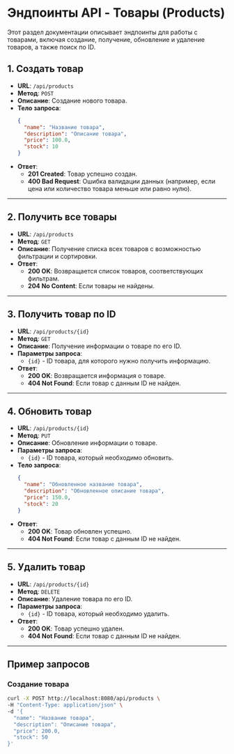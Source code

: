 # Эндпоинты API - Товары (Products)

Этот раздел документации описывает эндпоинты для работы с товарами, включая создание, получение, обновление и удаление товаров, а также поиск по ID.

## 1. Создать товар

- **URL**: `/api/products`
- **Метод**: `POST`
- **Описание**: Создание нового товара.
- **Тело запроса**:
    ```json
    {
      "name": "Название товара",
      "description": "Описание товара",
      "price": 100.0,
      "stock": 10
    }
    ```
- **Ответ**:
    - **201 Created**: Товар успешно создан.
    - **400 Bad Request**: Ошибка валидации данных (например, если цена или количество товара меньше или равно нулю).

---

## 2. Получить все товары

- **URL**: `/api/products`
- **Метод**: `GET`
- **Описание**: Получение списка всех товаров с возможностью фильтрации и сортировки.
- **Ответ**:
    - **200 OK**: Возвращается список товаров, соответствующих фильтрам.
    - **204 No Content**: Если товары не найдены.

---

## 3. Получить товар по ID

- **URL**: `/api/products/{id}`
- **Метод**: `GET`
- **Описание**: Получение информации о товаре по его ID.
- **Параметры запроса**:
    - `{id}` - ID товара, для которого нужно получить информацию.
- **Ответ**:
    - **200 OK**: Возвращается информация о товаре.
    - **404 Not Found**: Если товар с данным ID не найден.

---

## 4. Обновить товар

- **URL**: `/api/products/{id}`
- **Метод**: `PUT`
- **Описание**: Обновление информации о товаре.
- **Параметры запроса**:
    - `{id}` - ID товара, который необходимо обновить.
- **Тело запроса**:
    ```json
    {
      "name": "Обновленное название товара",
      "description": "Обновленное описание товара",
      "price": 150.0,
      "stock": 20
    }
    ```
- **Ответ**:
    - **200 OK**: Товар обновлен успешно.
    - **404 Not Found**: Если товар с данным ID не найден.

---

## 5. Удалить товар

- **URL**: `/api/products/{id}`
- **Метод**: `DELETE`
- **Описание**: Удаление товара по его ID.
- **Параметры запроса**:
    - `{id}` - ID товара, который необходимо удалить.
- **Ответ**:
    - **200 OK**: Товар успешно удален.
    - **404 Not Found**: Если товар с данным ID не найден.

---

## Пример запросов

### Создание товара

```bash
curl -X POST http://localhost:8080/api/products \
-H "Content-Type: application/json" \
-d '{
  "name": "Название товара",
  "description": "Описание товара",
  "price": 200.0,
  "stock": 50
}'
